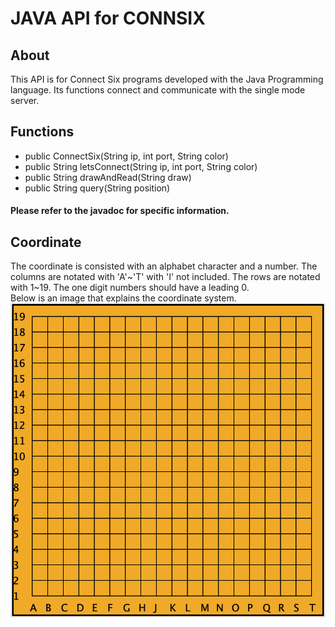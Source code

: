 # JAVA API for CONNSIX

## About
This API is for Connect Six programs developed with the Java Programming language. Its functions connect and communicate with the single mode server.

## Functions
* public ConnectSix(String ip, int port, String color)
* public String letsConnect(String ip, int port, String color)
* public String drawAndRead(String draw)
* public String query(String position)
#### Please refer to the javadoc for specific information.

## Coordinate
The coordinate is consisted with an alphabet character and a number. The columns are notated with 'A'~'T' with 'I' not included. The rows are notated with 1~19. The one digit numbers should have a leading 0.
<br>
Below is an image that explains the coordinate system.<br>
![coordinate system image](./image/coordinate_system.png)
